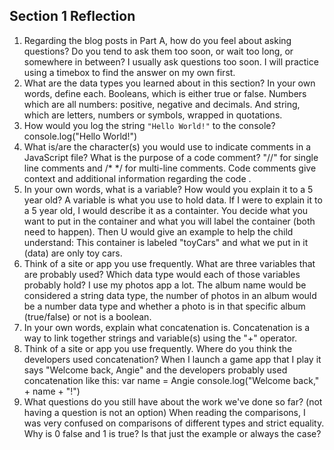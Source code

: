 ## Section 1 Reflection

1. Regarding the blog posts in Part A, how do you feel about asking questions? Do you tend to ask them too soon, or wait too long, or somewhere in between?
I usually ask questions too soon. I will practice using a timebox to find the answer on my own first.
2. What are the data types you learned about in this section? In your own words, define each.
Booleans, which is either true or false. Numbers which are all numbers: positive, negative and decimals. And string,
which are letters, numbers or symbols, wrapped in quotations.
3. How would you log the string `"Hello World!"` to the console?
console.log("Hello World!")
4. What is/are the character(s) you would use to indicate comments in a JavaScript file? What is the purpose of a code comment?
"//" for single line comments and /* <comment> */ for multi-line comments. Code comments give context and additional information regarding the code .
5. In your own words, what is a variable? How would you explain it to a 5 year old?
A variable is what you use to hold data. If I were to explain it to a 5 year old, I would describe it as a containter. You decide what you want to put in the container and what you will label the container (both need to happen). Then U would give an example to help the child understand: This container is labeled "toyCars" and what we put in it (data) are only toy cars.
6. Think of a site or app you use frequently. What are three variables that are probably used? Which data type would each of those variables probably hold?
I use my photos app a lot. The album name would be considered a string data type, the number of photos in an album would be a number data type and whether a photo is in that specific album (true/false) or not is a boolean.
7. In your own words, explain what concatenation is.
Concatenation is a way to link together strings and variable(s) using the "+" operator.
8. Think of a site or app you use frequently. Where do you think the developers used concatenation?
When I launch a game app that I play it says "Welcome back, Angie" and the developers probably used concatenation like this:
var name = Angie
console.log("Welcome back," + name + "!")
9. What questions do you still have about the work we've done so far? (not having a question is not an option)
When reading the comparisons, I was very confused on comparisons of different types and strict equality. Why is 0 false and 1 is true? Is that just the example or always the case?
